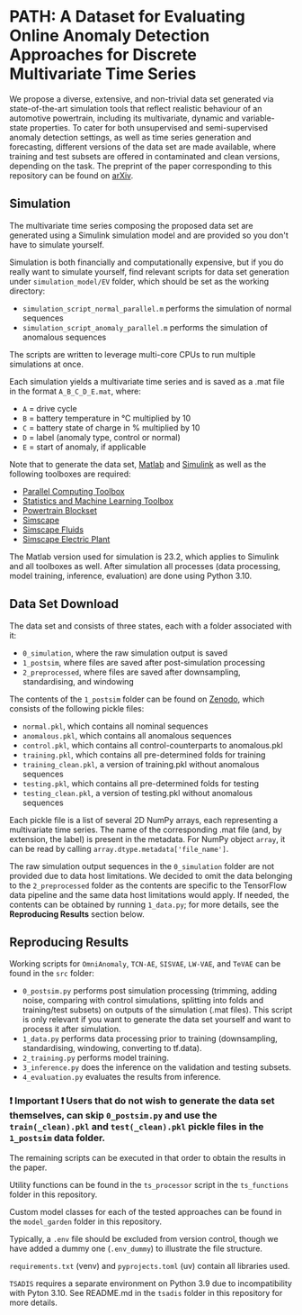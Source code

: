 # PATH: A Dataset for Evaluating Online Anomaly Detection Approaches for Discrete Multivariate Time Series

We propose a diverse, extensive, and non-trivial data set generated via state-of-the-art simulation tools that reflect realistic behaviour of an automotive powertrain, including its multivariate, dynamic and variable-state properties. 
To cater for both unsupervised and semi-supervised anomaly detection settings, as well as time series generation and forecasting, different versions of the data set are made available, where training and test subsets are offered in contaminated and clean versions, depending on the task.
The preprint of the paper corresponding to this repository can be found on [arXiv](https://arxiv.org/abs/2411.13951).

## Simulation
The multivariate time series composing the proposed data set are generated using a Simulink simulation model and are provided so you don't have to simulate yourself. 

Simulation is both financially and computationally expensive, but if you do really want to simulate yourself, find relevant scripts for data set generation under `simulation_model/EV` folder, which should be set as the working directory:
- `simulation_script_normal_parallel.m` performs the simulation of normal sequences
- `simulation_script_anomaly_parallel.m` performs the simulation of anomalous sequences

The scripts are written to leverage multi-core CPUs to run multiple simulations at once.

Each simulation yields a multivariate time series and is saved as a .mat file in the format `A_B_C_D_E.mat`, where:
- `A` = drive cycle
- `B` = battery temperature in °C multiplied by 10
- `C` = battery state of charge in % multiplied by 10
- `D` = label (anomaly type, control or normal)
- `E` = start of anomaly, if applicable 

Note that to generate the data set, [Matlab](https://www.mathworks.com/products/matlab.html) and [Simulink](https://www.mathworks.com/products/simulink.html) as well as the following toolboxes are required:
- [Parallel Computing Toolbox](https://de.mathworks.com/products/parallel-computing.html)
- [Statistics and Machine Learning Toolbox](https://de.mathworks.com/products/statistics.html)
- [Powertrain Blockset](https://de.mathworks.com/products/powertrain.html)
- [Simscape](https://de.mathworks.com/products/simscape.html)
- [Simscape Fluids](https://de.mathworks.com/products/simscape-fluids.html)
- [Simscape Electric Plant](https://www.mathworks.com/products/simscape-electrical.html)

The Matlab version used for simulation is 23.2, which applies to Simulink and all toolboxes as well. After simulation all processes (data processing, model training, inference, evaluation) are done using Python 3.10. 

## Data Set Download
The data set and consists of three states, each with a folder associated with it:
- `0_simulation`, where the raw simulation output is saved
- `1_postsim`, where files are saved after post-simulation processing 
- `2_preprocessed`, where files are saved after downsampling, standardising, and windowing

The contents of the `1_postsim` folder can be found on [Zenodo](https://zenodo.org/records/13255121), which consists of the following pickle files:
- `normal.pkl`, which contains all nominal sequences 
- `anomalous.pkl`, which contains all anomalous sequences 
- `control.pkl`, which contains all control-counterparts to anomalous.pkl
- `training.pkl`, which contains all pre-determined folds for training
- `training_clean.pkl`, a version of training.pkl without anomalous sequences
- `testing.pkl`, which contains all pre-determined folds for testing
- `testing_clean.pkl`, a version of testing.pkl without anomalous sequences

Each pickle file is a list of several 2D NumPy arrays, each representing a multivariate time series. The name of the corresponding .mat file (and, by extension, the label) is present in the metadata. For NumPy object `array`, it can be read by calling `array.dtype.metadata['file_name']`.

The raw simulation output sequences in the `0_simulation` folder are not provided due to data host limitations.
We decided to omit the data belonging to the `2_preprocessed` folder as the contents are specific to the TensorFlow data pipeline and the same data host limitations would apply. If needed, the contents can be obtained by running `1_data.py`; for more details, see the **Reproducing Results** section below.

## Reproducing Results 
Working scripts for `OmniAnomaly`, `TCN-AE`, `SISVAE`, `LW-VAE`, and `TeVAE` can be found in the `src` folder: 
- `0_postsim.py` performs post simulation processing (trimming, adding noise, comparing with control simulations, splitting into folds and training/test subsets) on outputs of the simulation (.mat files). This script is only relevant if you want to generate the data set yourself and want to process it after simulation.
- `1_data.py` performs data processing prior to training (downsampling, standardising, windowing, converting to tf.data).
- `2_training.py` performs model training.
- `3_inference.py` does the inference on the validation and testing subsets.
- `4_evaluation.py` evaluates the results from inference.

### :exclamation: **Important** :exclamation: **Users that do not wish to generate the data set themselves, can skip `0_postsim.py` and use the `train(_clean).pkl` and `test(_clean).pkl` pickle files in the `1_postsim` data folder.** ### 

The remaining scripts can be executed in that order to obtain the results in the paper.

Utility functions can be found in the `ts_processor` script in the `ts_functions` folder in this repository.

Custom model classes for each of the tested approaches can be found in the `model_garden` folder in this repository.

Typically, a `.env` file should be excluded from version control, though we have added a dummy one (`.env_dummy`) to illustrate the file structure.

`requirements.txt` (venv) and `pyprojects.toml` (uv) contain all libraries used.

`TSADIS` requires a separate environment on Python 3.9 due to incompatibility with Pyton 3.10. See README.md in the `tsadis` folder in this repository for more details.
